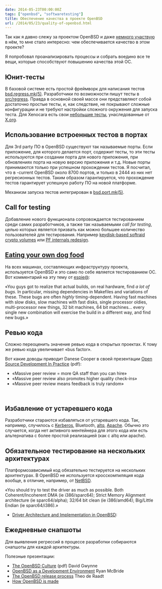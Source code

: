 ```yaml
---
date: 2014-05-23T00:00:00Z
tags: ["openbsd", "softwaretesting"]
title: Обеспечение качества в проекте OpenBSD
url: /2014/05/23/quality-of-openbsd.html
---
```


Так как я давно слежу за проектом OpenBSD и даже [немного участвую](http://openports.se/search.php?stype=maintainer&so=estetus) в нём,
то мне стало интересно: чем обеспечивается качество в этом проекте?

Я попробовал проанализировать процессы и собрать воедино все те вещи, которые способствуют
повышению качества этой ОС.

## Юнит-тесты

В базовой системе есть простой фреймворк для написания тестов
[bsd.regress.mk(5)](http://www.openbsd.org/cgi-bin/man.cgi?query=bsd.regress.mk&apropos=0&sektion=0&manpath=OpenBSD+Current&arch=i386&format=html).
Разработчики по возможности пишут тесты в
[src/regress](http://www.openbsd.org/cgi-bin/cvsweb/src/regress/).
Правда в основной своей массе они представляют собой достаточно простые тесты,
и, как следствие, не покрывают сложные конфигурации и не требуют
настройки сложного окружения для запуска теста.
Для Xenocara есть свои [небольшие тесты](http://www.openbsd.org/cgi-bin/cvsweb/X11/test/),
унаследованные от [X.org](http://www.x.org/wiki/).

## Использование встроенных тестов в портах

Для 3rd party ПО в OpenBSD существуют так называемые порты. Если приложение,
для которого делается порт, содержит тесты, то эти тесты используются
при создании порта для нового приложения, при обновлениях порта на новую версию приложения и т.д.
Новые порты принимаются только при успешном прохождении тестов.
Я посчитал, что в -current OpenBSD около 8700 портов, и только в 2444 из них нет регресионных тестов.
Таким образом гарантируется, что прохождение тестов гарантирует успешную работу ПО на новой платформе.

Механизм запуска тестов интегрирован в [bsd.port.mk(5)](http://www.openbsd.org/cgi-bin/man.cgi?query=bsd.port.mk&apropos=0&sektion=0&manpath=OpenBSD+Current&arch=i386&format=html).

## Call for testing

Добавление нового функционала сопровождается тестированием среди самих разработчиков,
а также так называемыми *call for testing*, целью которых является призвать как можно большее количество
пользователей для тестирования. Например
[keydisk-based softraid crypto volumes](http://undeadly.org/cgi?action=article&sid=20131112031806)
или [PF internals redesign](http://www.undeadly.org/cgi?action=article&sid=20080526060209).

## [Eating your own dog food](https://en.wikipedia.org/wiki/Eating_your_own_dog_food)

На всех машинах, составляющих инфраструктуру проекта, используется OpenBSD
и это само по себе является тестированием ОС.
Вот комментарий на эту тему от [espie@](http://marc.info/?l=openbsd-misc&m=139012690903249&w=2):

 «You guys got to realize that   actual builds, on real hardware, find _a lot
 of bugs_. In particular, missing dependencies in Makefiles and variations of
 these.   These bugs are often _highly_ timing-dependent.  Having fast machines
 with slow disks, slow machines with fast disks, single processor oldies,
 multi-processor new things, 32 bit machines, 64 bit machines... every single
 new combination  will exercise the build in a different way, and find new bugs.»

## Ревью кода

Сложно переоценить значение ревью кода в открытых проектах.
К тому же ревью кода увеличивает «bus factor».

Вот какие доводы  приводит Danese Cooper в своей презентации
[Open Source Development In Practice](http://r0.unctad.org/ecommerce/event_docs/fossem/cooper.pdf) (pdf):

* «Massive peer review = more QA staff than you can hire»
* «Massive peer review also promotes higher quality check-ins»
* «Massive peer review means feedback is truly random»
<br>

## Избавление от устаревшего кода

Разработчики стараются избавляться от устаревшего кода.
Так, например, случилось с [Kerberos](http://undeadly.org/cgi?action=article&sid=20140425065910),
Bluetooth, [altq](http://undeadly.org/cgi?action=article&sid=20140419151959), [Apache](http://undeadly.org/cgi?action=article&sid=20140314080734).
Обычно это случается, когда нет активного ментейнера для этого кода
или есть альтернатива с более простой реализацией (как c altq или apache).

## Обязательное тестирование на нескольких архитектурах

Платформозависимый код обязательно тестируется на нескольких архитектурах.
В OpenBSD не используется кросскомпиляция кода вообще, в отличие, например,
от [NetBSD](https://www.netbsd.org/docs/guide/en/chap-build.html).

 «You should try to test the driver as much as possible.
 Both Coherent/Incoherent DMA (ie i386/sparc64);
 Strict Memory Alignment architecture (ie sparc64/alpha);
 32/64 bit clean (ie i386/amd64); Big/Little Endian (ie sparc64/i386).»
- [Driver Architecture and Implementation in OpenBSD](http://openbsd.org/papers/opencon06-drivers/mgp00018.html):

## Ежедневные снапшоты

Для выявления регрессий в процессе разработки собираются снапшоты для каждой архитектуры.

Полезные презентации:

* [The OpenBSD Culture](http://www.openbsd.org/papers/opencon06-culture.pdf) (pdf) David Gwynne
* [OpenBSD as a Development Environment](http://www.openbsd.org/papers/asiabsdcon07-development/index.html) Ryan McBride
* [The OpenBSD release process](http://www.openbsd.org/papers/asiabsdcon2009-release_engineering) Theo de Raadt
* [How OpenBSD is made](http://undeadly.org/cgi?action=article&sid=20080911114306&mode=expanded)

<br>
